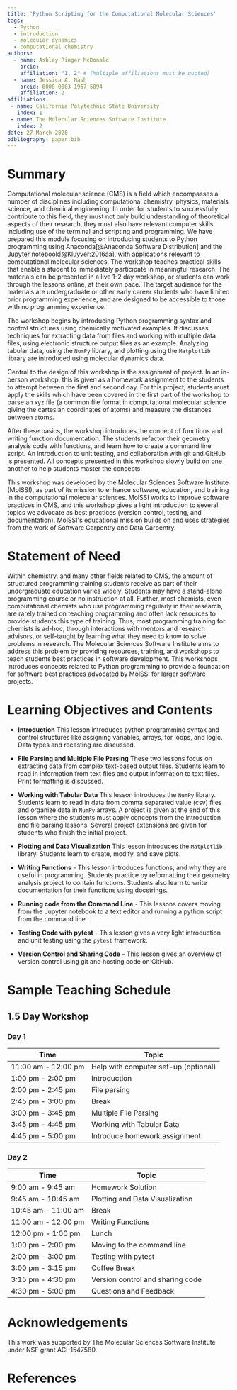 ```yaml
---
title: 'Python Scripting for the Computational Molecular Sciences'
tags:
  - Python
  - introduction
  - molecular dynamics
  - computational chemistry
authors:
  - name: Ashley Ringer McDonald
    orcid:
    affiliation: "1, 2" # (Multiple affiliations must be quoted)
  - name: Jessica A. Nash
    orcid: 0000-0003-1967-5094
    affiliation: 2
affiliations:
 - name: California Polytechnic State University
   index: 1
 - name: The Molecular Sciences Software Institute
   index: 2
date: 27 March 2020
bibliography: paper.bib
---
```


# Summary

Computational molecular science (CMS) is a field which encompasses a number of disciplines including computational chemistry, physics, materials science, and chemical engineering. In order for students to successfully contribute to this field, they must not only build understanding of theoretical aspects of their research, they must also have relevant computer skills including use of the terminal and scripting and programming. We have prepared this module focusing on introducing students to Python programming using Anaconda[@Anaconda Software Distribution] and the Jupyter notebook[@Kluyver:2016aa], with applications relevant to computational molecular sciences.  The workshop teaches practical skills that enable a student to immediately participate in meaningful research. The materials can be presented in a live 1-2 day workshop, or students can work through the lessons online, at their own pace.  The target audience for the materials are undergraduate or other early career students who have limited prior programming experience, and are designed to be accessible to those with no programming experience.   

The workshop begins by introducing Python programming syntax and control structures using chemically motivated examples.  It discusses techniques for extracting data from files and working with multiple data files, using electronic structure output files as an example.  Analyzing tabular data, using the `NumPy` library, and plotting using the `Matplotlib` library are introduced using molecular dynamics data.

Central to the design of this workshop is the assignment of project. In an in-person workshop, this is given as a homework assignment to the students to attempt between the first and second day. For this project, students must apply the skills which have been covered in the first part of the workshop to parse an `xyz` file (a common file format in computational molecular science giving the cartesian coordinates of atoms) and measure the distances between atoms.  

After these basics, the workshop introduces the concept of functions and writing function documentation.  The students refactor their geometry analysis code with functions, and learn how to create a command line script. An introduction to unit testing, and collaboration with git and GitHub is presented.  All concepts presented in this workshop slowly build on one another to help students master the concepts.

This workshop was developed by the Molecular Sciences Software Institute (MolSSI), as part of its mission to enhance software, education, and training in the computational molecular sciences.  MolSSI works to improve software practices in CMS, and this workshop gives a light introduction to several topics we advocate as best practices (version control, testing, and documentation). MolSSI's educational mission builds on and uses strategies from the work of Software Carpentry and Data Carpentry.  

# Statement of Need

Within chemistry, and many other fields related to CMS, the amount of structured programming training students receive as part of their undergraduate education varies widely. Students may have a stand-alone programming course or no instruction at all.  Further, most chemists, even computational chemists who use programming regularly in their research, are rarely trained on teaching programming and often lack resources to provide students this type of training.  Thus, most programming training for chemists is ad-hoc, through interactions with mentors and research advisors, or self-taught by learning what they need to know to solve problems in research.  The Molecular Sciences Software Institute aims to address this problem by providing resources, training, and workshops to teach students best practices in software development.  This workshops introduces concepts related to Python programming to provide a foundation for software best practices advocated by MolSSI for larger software projects.

# Learning Objectives and Contents

- **Introduction** This lesson introduces python programming syntax and control structures like assigning variables, arrays, for loops, and logic.  Data types and recasting are discussed.  

- **File Parsing and Multiple File Parsing** These two lessons focus on extracting data from complex text-based output files.  Students learn to read in information from text files and output information to text files.  Print formatting is discussed.

- **Working with Tabular Data** This lesson introduces the `NumPy` library.  Students learn to read in data from comma separated value (csv) files and organize data in `NumPy` arrays. A project is given at the end of this lesson where the students must apply concepts from the introduction and file parsing lessons. Several project extensions are given for students who finish the initial project.

- **Plotting and Data Visualization** This lesson introduces the `Matplotlib` library.  Students learn to create, modify, and save plots.

- **Writing Functions** - This lesson introduces functions, and why they are useful in programming. Students practice by reformatting their geometry analysis project to contain functions. Students also learn to write documentation for their functions using docstrings.

- **Running code from the Command Line** - This lessons covers moving from the Jupyter notebook to a text editor and running a python script from the command line.

- **Testing Code with pytest** - This lesson gives a very light introduction and unit testing using the `pytest` framework.

- **Version Control and Sharing Code** - This lesson gives an overview of version control using git and hosting code on GitHub.

# Sample Teaching Schedule

## 1.5 Day Workshop

### Day 1

| Time              |  Topic                                |
|-------------------|---------------------------------------|
11:00 am - 12:00 pm | Help with computer set-up (optional)
1:00 pm - 2:00 pm	| Introduction					
2:00 pm - 2:45 pm   | File parsing					
2:45 pm - 3:00 pm 	| Break
3:00 pm - 3:45 pm   | Multiple File Parsing				
3:45 pm - 4:45 pm 	| Working with Tabular Data
4:45 pm - 5:00 pm   | Introduce homework assignment

### Day 2
| Time              |  Topic                                |
|-------------------|---------------------------------------|
9:00 am - 9:45 am 	| Homework Solution				
9:45 am - 10:45 am	| Plotting and Data Visualization		
10:45 am - 11:00 am	| Break
11:00 am - 12:00 pm	| Writing Functions				
12:00 pm - 1:00 pm	| Lunch
1:00 pm - 2:00 pm	| Moving to the command line			
2:00 pm - 3:00 pm	| Testing with pytest		
3:00 pm - 3:15 pm 	| Coffee Break					
3:15 pm - 4:30 pm 	| Version control and sharing code		
4:30 pm - 5:00 pm	| Questions and Feedback


# Acknowledgements
This work was supported by The Molecular Sciences Software Institute under NSF grant ACI-1547580.

# References
